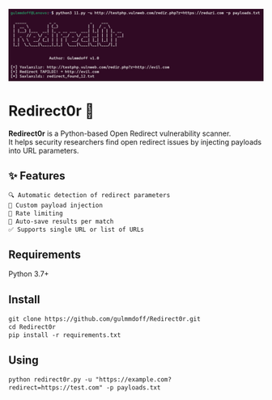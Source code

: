![Redirect0r Screenshot](Redirector.png)
# Redirect0r 🚨

**Redirect0r** is a Python-based Open Redirect vulnerability scanner.  
It helps security researchers find open redirect issues by injecting payloads into URL parameters.


## ✨ Features
```
🔍 Automatic detection of redirect parameters
🚀 Custom payload injection
🧠 Rate limiting
📁 Auto-save results per match
✅ Supports single URL or list of URLs
```


 ## Requirements
 Python 3.7+

 
 ## Install 
 ```
 git clone https://github.com/gulmmdoff/Redirect0r.git 
 cd Redirect0r 
 pip install -r requirements.txt
```


 ## Using
 ```
 python redirect0r.py -u "https://example.com?redirect=https://test.com" -p payloads.txt
```

